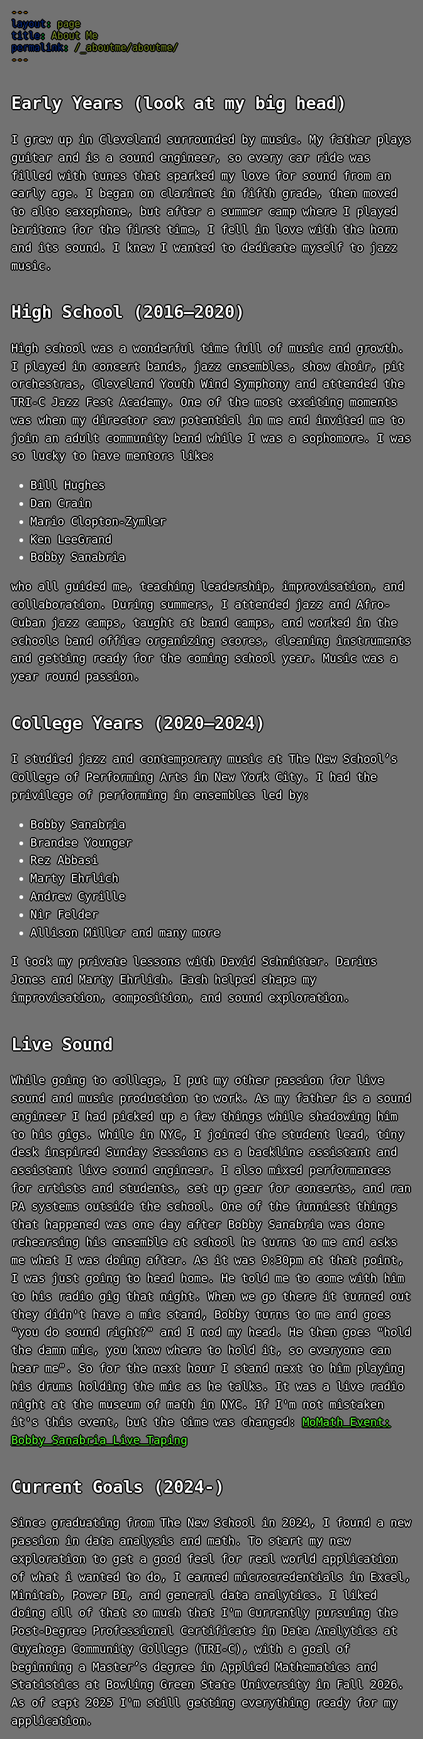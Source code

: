 ```yaml
---
layout: page
title: About Me
permalink: /_aboutme/aboutme/
---
```


<link rel="shortcut icon" href="/assets/favicon.ico" type="image/x-icon">
<link rel="icon" href="/assets/favicon.ico" type="image/x-icon">

## Early Years (look at my big head) 
I grew up in Cleveland surrounded by music. My father plays guitar and is a sound engineer, so every car ride was filled with tunes that sparked my love for sound from an early age. I began on clarinet in fifth grade, then moved to alto saxophone, but after a summer camp where I played baritone for the first time, I fell in love with the horn and its sound. I knew I wanted to dedicate myself to jazz music. 

## High School (2016–2020)  
High school was a wonderful time full of music and growth. I played in concert bands, jazz ensembles, show choir, pit orchestras, Cleveland Youth Wind Symphony and attended the TRI-C Jazz Fest Academy. One of the most exciting moments was when my director saw potential in me and invited me to join an adult community band while I was a sophomore. I was so lucky to have mentors like:  
- Bill Hughes  
- Dan Crain  
- Mario Clopton-Zymler  
- Ken LeeGrand 
- Bobby Sanabria 

who all guided me, teaching leadership, improvisation, and collaboration. During summers, I attended jazz and Afro-Cuban jazz camps, taught at band camps, and worked in the schools band office organizing scores, cleaning instruments and getting ready for the coming school year. Music was a year round passion.

## College Years (2020–2024)  
I studied jazz and contemporary music at The New School’s College of Performing Arts in New York City. I had the privilege of performing in ensembles led by:  
- Bobby Sanabria  
- Brandee Younger  
- Rez Abbasi  
- Marty Ehrlich  
- Andrew Cyrille  
- Nir Felder  
- Allison Miller 
and many more  

I took my private lessons with David Schnitter. Darius Jones and Marty Ehrlich. Each helped shape my improvisation, composition, and sound exploration.

## Live Sound
While going to college, I put my other passion for live sound and music production to work. As my father is a sound engineer I had picked up a few things while shadowing him to his gigs. While in NYC, I joined the student lead, tiny desk inspired Sunday Sessions as a backline assistant and assistant live sound engineer. I also mixed performances for artists and students, set up gear for concerts, and ran PA systems outside the school. One of the funniest things that happened was one day after Bobby Sanabria was done rehearsing his ensemble at school he turns to me and asks me what I was doing after. As it was 9:30pm at that point, I was just going to head home. He told me to come with him to his radio gig that night. When we go there it turned out they didn't have a mic stand, Bobby turns to me and goes "you do sound right?" and I nod my head. He then goes "hold the damn mic, you know where to hold it, so everyone can hear me". So for the next hour I stand next to him playing his drums holding the mic as he talks. It was a live radio night at the museum of math in NYC. If I'm not mistaken it's this event, but the time was changed: [MoMath Event: Bobby Sanabria Live Taping](https://momath.org/civicrm/event/info/?id=7222&reset=1)


## Current Goals (2024-) 
Since graduating from The New School in 2024, I found a new passion in data analysis and math. To start my new exploration to get a good feel for real world application of what i wanted to do, I earned microcredentials in Excel, Minitab, Power BI, and general data analytics. I liked doing all of that so much that I'm Currently pursuing the Post-Degree Professional Certificate in Data Analytics at Cuyahoga Community College (TRI-C), with a goal of beginning a Master’s degree in Applied Mathematics and Statistics at Bowling Green State University in Fall 2026. As of sept 2025 I'm still getting everything ready for my application.





<style>
body {
  color: white;
  font-family: monospace;
  font-size: 18px;
  line-height: 1.6;
  margin: 0;
  min-height: 100vh;
  background-image: url('/assets/kidme.jpg');
  background-size: cover;
  background-position: center;
  background-attachment: fixed;
  position: relative;
  text-shadow: 
  0 0 0 black,
  1px 0 0 black,
  -1px 0 0 black,
  0 1px 0 black,
  0 -1px 0 black,
  1px 1px 0 black,
  -1px -1px 0 black,
  1px -1px 0 black,
  -1px 1px 0 black,
  2px 0 0 black,
  -2px 0 0 black,
  0 2px 0 black,
  0 -2px 0 black;
}

body::before {
  content: "";
  position: fixed;
  top: 0; left: 0; right: 0; bottom: 0;
  background: rgba(0, 0, 0, 0.55); /* darken background slightly */
  z-index: -1;
}

a {
  color: #5bff32;
  text-decoration: underline;
}

</style>


<div id="scrollTrack">
  <div id="verticalScrollProgress"></div>
</div>

<style>
#scrollTrack {
  position: fixed;
  top: 25%;
  left: 50%;
  transform: translateX(-700px);
  width: 5px;
  height: 50%;
  background-color: rgba(255, 255, 255, 0.1);
  z-index: 9998;
}

#verticalScrollProgress {
  position: absolute;
  top: 0;
  left: 0;
  width: 100%;
  height: 0%;
  background-color: #5bff32;
  z-index: 9999;
}

</style>

<script>
window.onscroll = function() {
  const track = document.getElementById("scrollTrack");
  const bar = document.getElementById("verticalScrollProgress");
  
  const scrollTop = document.documentElement.scrollTop || document.body.scrollTop;
  const scrollHeight = document.documentElement.scrollHeight - document.documentElement.clientHeight;
  const scrollPercent = (scrollTop / scrollHeight) * 100;
  
  // Keep the green bar inside the track
  bar.style.height = scrollPercent + "%";
};
</script>

